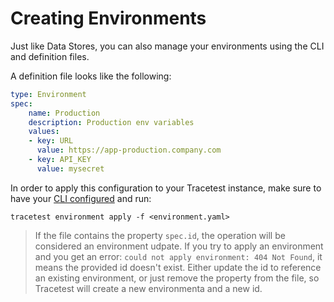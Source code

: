 # Creating Environments

Just like Data Stores, you can also manage your environments using the CLI and definition files.

A definition  file looks like the following:

```yaml
type: Environment
spec:
    name: Production
    description: Production env variables
    values:
    - key: URL
      value: https://app-production.company.com
    - key: API_KEY
      value: mysecret
```

In order to apply this configuration to your Tracetest instance, make sure to have your [CLI configured](./configuring-your-cli.md) and run:

```
tracetest environment apply -f <environment.yaml>
```

> If the file contains the property `spec.id`, the operation will be considered an environment udpate. If you try to apply an environment and you get an error: `could not apply environment: 404 Not Found`, it means the provided id doesn't exist. Either update the id to reference an existing environment, or just remove the property from the file, so Tracetest will create a new environmenta and a new id.
